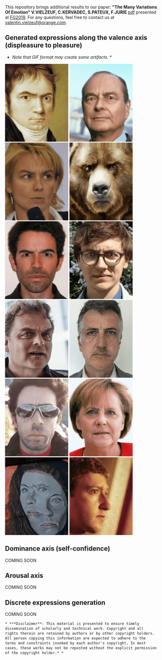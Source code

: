This repository brings additional results to our paper: 
**"The Many Variations Of Emotion" V.VIELZEUF, C.KERVADEC, S.PATEUX, F.JURIE** [pdf](https://hal.archives-ouvertes.fr/hal-02051792/document) presented at [FG2019](http://fg2019.org/).
For any questions, feel free to contact us at valentin.vielzeuf@orange.com.

## Generated expressions along the valence axis (displeasure to pleasure)
* *Note that GIF format may create some artifacts.* *


![1](https://github.com/vielzeuf/The-Many-Variations-of-Emotion/blob/master/valence_gifs/1.gif)
![7](https://github.com/vielzeuf/The-Many-Variations-of-Emotion/blob/master/valence_gifs/7.gif)
![12](https://github.com/vielzeuf/The-Many-Variations-of-Emotion/blob/master/valence_gifs/12.gif)
![10](https://github.com/vielzeuf/The-Many-Variations-of-Emotion/blob/master/valence_gifs/10.gif)
![4](https://github.com/vielzeuf/The-Many-Variations-of-Emotion/blob/master/valence_gifs/4.gif)
![6](https://github.com/vielzeuf/The-Many-Variations-of-Emotion/blob/master/valence_gifs/6.gif)
![5](https://github.com/vielzeuf/The-Many-Variations-of-Emotion/blob/master/valence_gifs/5.gif)
![2](https://github.com/vielzeuf/The-Many-Variations-of-Emotion/blob/master/valence_gifs/2.gif)
![3](https://github.com/vielzeuf/The-Many-Variations-of-Emotion/blob/master/valence_gifs/3.gif)
![11](https://github.com/vielzeuf/The-Many-Variations-of-Emotion/blob/master/valence_gifs/11.gif)
![9](https://github.com/vielzeuf/The-Many-Variations-of-Emotion/blob/master/valence_gifs/9.gif)
![8](https://github.com/vielzeuf/The-Many-Variations-of-Emotion/blob/master/valence_gifs/8.gif)

## Dominance axis (self-confidence)
COMING SOON

## Arousal axis 
COMING SOON

## Discrete expressions generation
COMING SOON

```
* ***Disclaimer**: This material is presented to ensure timely dissemination of scholarly and technical work. Copyright and all rights therein are retained by authors or by other copyright holders. All person copying this information are expected to adhere to the terms and constraints invoked by each author's copyright. In most cases, these works may not be reposted without the explicit permission of the copyright holder.* *

```
